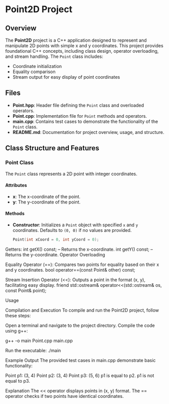 # Point2D Project

## Overview
The **Point2D** project is a C++ application designed to represent and manipulate 2D points with simple x and y coordinates. This project provides foundational C++ concepts, including class design, operator overloading, and stream handling. The `Point` class includes:
- Coordinate initialization
- Equality comparison
- Stream output for easy display of point coordinates

## Files

- **Point.hpp**: Header file defining the `Point` class and overloaded operators.
- **Point.cpp**: Implementation file for `Point` methods and operators.
- **main.cpp**: Contains test cases to demonstrate the functionality of the `Point` class.
- **README.md**: Documentation for project overview, usage, and structure.

## Class Structure and Features

### Point Class

The `Point` class represents a 2D point with integer coordinates.

#### Attributes
- **x**: The x-coordinate of the point.
- **y**: The y-coordinate of the point.

#### Methods

- **Constructor**: Initializes a `Point` object with specified `x` and `y` coordinates. Defaults to `(0, 0)` if no values are provided.
  
  ```cpp
  Point(int xCoord = 0, int yCoord = 0);


Getters:
int getX() const; – Returns the x-coordinate.
int getY() const; – Returns the y-coordinate.
Operator Overloading

Equality Operator (==): Compares two points for equality based on their x and y coordinates.
bool operator==(const Point& other) const;

Stream Insertion Operator (<<): Outputs a point in the format (x, y), facilitating easy display.
friend std::ostream& operator<<(std::ostream& os, const Point& point);

Usage

Compilation and Execution
To compile and run the Point2D project, follow these steps:

Open a terminal and navigate to the project directory.
Compile the code using g++:

g++ -o main Point.cpp main.cpp

Run the executable:
./main

Example Output
The provided test cases in main.cpp demonstrate basic functionality:


Point p1: (3, 4)
Point p2: (3, 4)
Point p3: (5, 6)
p1 is equal to p2.
p1 is not equal to p3.

Explanation
The << operator displays points in (x, y) format.
The == operator checks if two points have identical coordinates.



